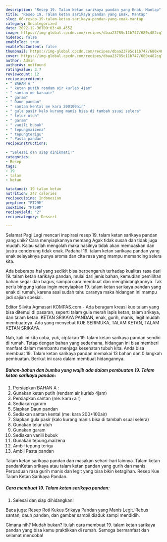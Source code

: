 ```yaml
---
description: "Resep 19. Talam ketan sarikaya pandan yang Enak, Mantap"
title: "Resep 19. Talam ketan sarikaya pandan yang Enak, Mantap"
slug: 66-resep-19-talam-ketan-sarikaya-pandan-yang-enak-mantap
category: Uncategorized
date: 2022-12-30T09:03:48.455Z
image: https://img-global.cpcdn.com/recipes/dbaa23785c11b747/680x482cq70/19-talam-ketan-sarikaya-pandan-foto-resep-utama.jpg
hideToc: false
enableToc: true
enableTocContent: false
thumbnail: https://img-global.cpcdn.com/recipes/dbaa23785c11b747/680x482cq70/19-talam-ketan-sarikaya-pandan-foto-resep-utama.jpg
cover: https://img-global.cpcdn.com/recipes/dbaa23785c11b747/680x482cq70/19-talam-ketan-sarikaya-pandan-foto-resep-utama.jpg
author: Admin
authorAv: notfound
ratingvalue: 3.7
reviewcount: 12
recipeingredient:
- " BAHAN A "
- " ketan putih rendam air kurleb 4jam"
- " santan me karaair"
- " garam"
- " Daun pandan"
- " santan kental me kara 200100air"
- " gula pasir kalo kurang manis bisa di tambah ssuai selera"
- " telur utuh"
- " garam"
- " vanili bubuk"
- " tepungmaizena"
- " tepungterigu"
- " Pasta pandan"
recipeinstructions:

- "Selesai dan siap dinikmati!"
categories:
- Resep
tags:
- 19
- talam
- ketan

katakunci: 19 talam ketan 
nutrition: 247 calories
recipecuisine: Indonesian
preptime: "PT29M"
cooktime: "PT59M"
recipeyield: "2"
recipecategory: Dessert

---
```



Selamat Pagi Lagi mencari inspirasi resep 19. talam ketan sarikaya pandan yang unik? Cara menyiapkannya memang Agak tidak susah dan tidak juga mudah. Kalau salah mengolah maka hasilnya tidak akan memuaskan dan justru cenderung tidak enak. Padahal 19. talam ketan sarikaya pandan yang enak selayaknya punya aroma dan cita rasa yang mampu memancing selera kita.


Ada beberapa hal yang sedikit bisa berpengaruh terhadap kualitas rasa dari 19. talam ketan sarikaya pandan, mulai dari jenis bahan, kemudian pemilihan bahan segar dan bagus, sampai cara membuat dan menghidangkannya. Tak perlu bingung kalau ingin menyiapkan 19. talam ketan sarikaya pandan yang enak di rumah, karena asal sudah tahu caranya maka hidangan ini mampu jadi sajian spesial.

Editor Silvita Agmasari KOMPAS.com - Ada beragam kreasi kue talam yang bisa ditemui di pasaran, seperti talam gula merah lapis ketan, talam srikaya, dan talam ketan. KETAN SRIKAYA PANDAN, enak, gurih, manis, legit mudah membuatnya. Ada yang menyebut KUE SERIMUKA, TALAM KETAN, TALAM KETAN SRIKAYA.


Nah, kali ini kita coba, yuk, ciptakan 19. talam ketan sarikaya pandan sendiri di rumah. Tetap dengan bahan yang sederhana, hidangan ini bisa memberi manfaat dalam membantu menjaga kesehatan tubuh kita. Anda bisa membuat 19. Talam ketan sarikaya pandan memakai 13 bahan dan 0 langkah pembuatan. Berikut ini cara dalam membuat hidangannya.

<!--inarticleads1-->

##### Bahan-bahan dan bumbu yang wajib ada dalam pembuatan 19. Talam ketan sarikaya pandan:

1. Persiapkan  BAHAN A :
1. Gunakan  ketan putih (rendam air kurleb 4jam)
1. Persiapkan  santan (me: kara+air)
1. Sediakan  garam
1. Siapkan  Daun pandan
1. Sediakan  santan kental (me: kara 200+100air)
1. Siapkan  gula pasir (kalo kurang manis bisa di tambah ssuai selera)
1. Gunakan  telur utuh
1. Gunakan  garam
1. Sediakan  vanili bubuk
1. Gunakan  tepung.maizena
1. Ambil  tepung.terigu
1. Ambil  Pasta pandan


Talam ketan sarikaya pandan dan masakan sehari-hari lainnya. Talam ketan pandanKetan srikaya atau talam ketan pandan yang gurih dan manis. Perpaduan rasa gurih manis dan legit yang bisa bikin ketagihan. Resep Kue Talam Ketan Sarikaya Pandan. 

<!--inarticleads2-->

##### Cara membuat 19. Talam ketan sarikaya pandan:


1. Selesai dan siap dihidangkan!

Baca juga: Resep Roti Kukus Srikaya Pandan yang Manis Legit. Rebus santan, daun pandan, dan gambar sambil diaduk sampi mendidih. 

Gimana nih? Mudah bukan? Itulah cara membuat 19. talam ketan sarikaya pandan yang bisa kamu praktikkan di rumah. Semoga bermanfaat dan selamat mencoba!
